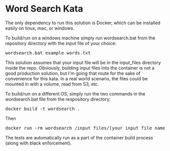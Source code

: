 Word Search Kata
================

The only dependency to run this solution is Docker, which can be installed easily on linux, mac, or windows.

To build/run on a windows machine simply run wordsearch.bat from the repository directory with the input file of your choice:

<pre>wordsearch.bat example_words.txt</pre>

This solution assumes that your input file will be in the input_files directory inside the repo. Obviously, building input files into the container is not a good production solution, but I'm going that route for the sake of convenience for this kata. In a real world scenario, the files could be mounted in with a volume, read from S3, etc.


To build/run on a different OS, simply run the two commands in the wordsearch.bat file from the respository directory:

<pre>docker build -t wordsearch .</pre>

Then

<pre>docker run -rm wordsearch /input_files/[your input file name]</pre>


The tests are automatically run as a part of the container build process (along with black enforcement).

